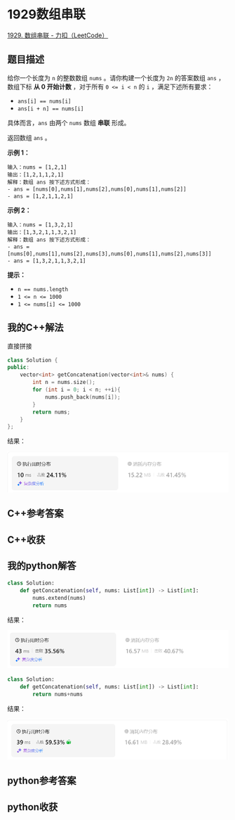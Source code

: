 # 1929数组串联

[1929. 数组串联 - 力扣（LeetCode）](https://leetcode.cn/problems/concatenation-of-array/description/)

## 题目描述

给你一个长度为 `n` 的整数数组 `nums` 。请你构建一个长度为 `2n` 的答案数组 `ans` ，数组下标 **从 0 开始计数** ，对于所有 `0 <= i < n` 的 `i` ，满足下述所有要求：

- `ans[i] == nums[i]`
- `ans[i + n] == nums[i]`

具体而言，`ans` 由两个 `nums` 数组 **串联** 形成。

返回数组 `ans` 。

 

**示例 1：**

```
输入：nums = [1,2,1]
输出：[1,2,1,1,2,1]
解释：数组 ans 按下述方式形成：
- ans = [nums[0],nums[1],nums[2],nums[0],nums[1],nums[2]]
- ans = [1,2,1,1,2,1]
```

**示例 2：**

```
输入：nums = [1,3,2,1]
输出：[1,3,2,1,1,3,2,1]
解释：数组 ans 按下述方式形成：
- ans = [nums[0],nums[1],nums[2],nums[3],nums[0],nums[1],nums[2],nums[3]]
- ans = [1,3,2,1,1,3,2,1]
```

 

**提示：**

- `n == nums.length`
- `1 <= n <= 1000`
- `1 <= nums[i] <= 1000`

## 我的C++解法

直接拼接

```cpp
class Solution {
public:
    vector<int> getConcatenation(vector<int>& nums) {
        int n = nums.size();
        for (int i = 0; i < n; ++i){
            nums.push_back(nums[i]);
        }
        return nums;
    }
};
```

结果：

![image-20241003225319123](./assets/image-20241003225319123.png)



## C++参考答案



## C++收获



## 我的python解答

```python
class Solution:
    def getConcatenation(self, nums: List[int]) -> List[int]:
        nums.extend(nums)
        return nums
```

结果：

![image-20241003225354160](./assets/image-20241003225354160.png)

```python
class Solution:
    def getConcatenation(self, nums: List[int]) -> List[int]:
        return nums+nums
```

结果：

![image-20241003225530428](./assets/image-20241003225530428.png)

## python参考答案



## python收获